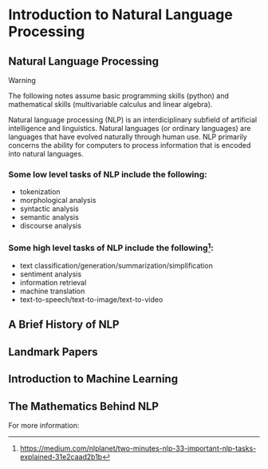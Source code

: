 # Introduction to Natural Language Processing
## Natural Language Processing
> [!WARNING]
> The following notes assume basic programming skills (python) and mathematical skills (multivariable calculus and linear algebra).

Natural language processing (NLP) is an interdiciplinary subfield of artificial intelligence and linguistics. Natural languages (or ordinary languages) are languages that have evolved naturally through human use. NLP primarily concerns the ability for computers to process information that is encoded into natural languages. 

### Some low level tasks of NLP include the following: 
+ tokenization
+ morphological analysis
+ syntactic analysis
+ semantic analysis
+ discourse analysis

### Some high level tasks of NLP include the following[^1]:
+ text classification/generation/summarization/simplification
+ sentiment analysis
+ information retrieval
+ machine translation
+ text-to-speech/text-to-image/text-to-video

## A Brief History of NLP

## Landmark Papers

## Introduction to Machine Learning

## The Mathematics Behind NLP

For more information:
[^1]: https://medium.com/nlplanet/two-minutes-nlp-33-important-nlp-tasks-explained-31e2caad2b1b